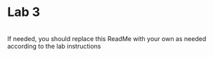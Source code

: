 # Lab 3
<br/>If needed, you should replace this ReadMe with your own as needed according to the lab instructions
